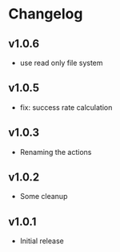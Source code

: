 # Changelog

## v1.0.6

 - use read only file system

## v1.0.5

 - fix: success rate calculation

## v1.0.3

 - Renaming the actions

## v1.0.2

 - Some cleanup

## v1.0.1

 - Initial release
